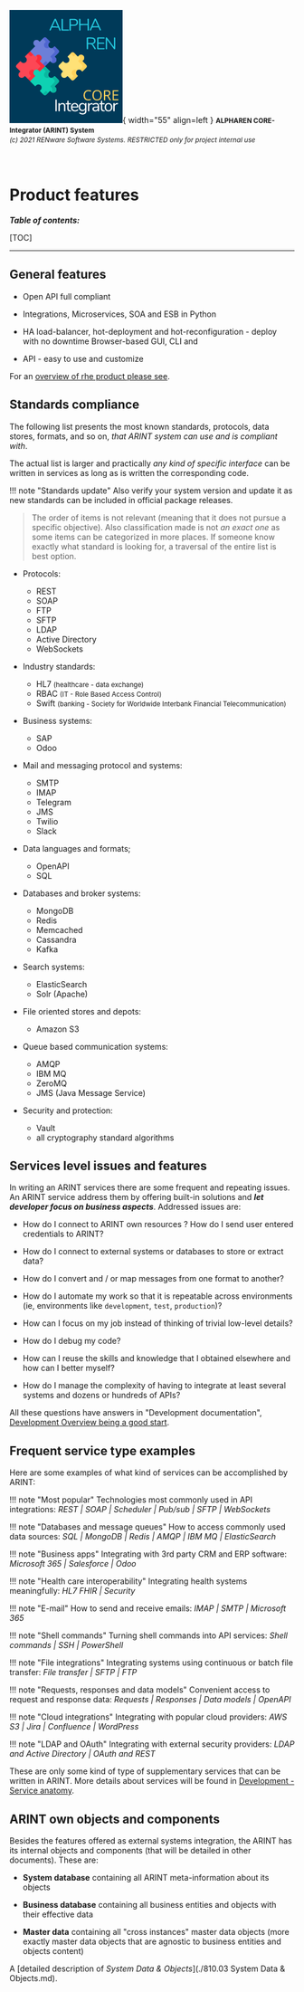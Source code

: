 ![arint_logo](../pictures/arint_logo.png){ width="55" align=left }
<small markdown>**ALPHAREN CORE-Integrator (ARINT) System**<br>
*(c) 2021 RENware Software Systems. RESTRICTED only for project internal use*
</small><br><br><br>


# Product features


***Table of contents:***

[TOC]

***




## General features

* Open API full compliant

* Integrations, Microservices, SOA and ESB in Python

* HA load-balancer, hot-deployment and hot-reconfiguration - deploy with no downtime
Browser-based GUI, CLI and

* API - easy to use and customize

For an [overview of rhe product please see](./130.02-Overview.md).




## Standards compliance

The following list presents the most known standards, protocols, data stores, formats, and so on, *that ARINT system can use and is compliant with*.

The actual list is larger and practically *any kind of specific interface* can be written in services as long as is written the corresponding code.

!!! note "Standards update"
    Also verify your system version and update it as new standards can be included in official package releases.

>The order of items is not relevant (meaning that it does not pursue a specific objective). Also classification made is not *an exact one* as some items can be categorized in more places. If someone know exactly what standard is looking for, a traversal of the entire list is best option.


* Protocols:
    * REST
    * SOAP
    * FTP
    * SFTP
    * LDAP
    * Active Directory
    * WebSockets

* Industry standards:
    * HL7 <small>(healthcare - data exchange)</small>
    * RBAC <small>(IT - Role Based Access Control)</small>
    * Swift <small>(banking - Society for Worldwide Interbank Financial Telecommunication)</small>

* Business systems:
    * SAP
    * Odoo

* Mail and messaging protocol and systems:
    * SMTP
    * IMAP
    * Telegram
    * JMS
    * Twilio
    * Slack

* Data languages and formats;
    * OpenAPI
    * SQL

* Databases and broker systems:
    * MongoDB
    * Redis
    * Memcached
    * Cassandra
    * Kafka

* Search systems:
    * ElasticSearch
    * Solr (Apache)

* File oriented stores and depots:
    * Amazon S3

* Queue based communication systems:
    * AMQP
    * IBM MQ
    * ZeroMQ
    * JMS (Java Message Service)

* Security and protection:
    * Vault
    * all cryptography standard algorithms




## Services level issues and features

In writing an ARINT services there are some frequent and repeating issues. An ARINT service address them by offering built-in solutions and ***let developer focus on business aspects***. Addressed issues are:

* How do I connect to ARINT own resources ? How do I send user entered credentials to ARINT?

* How do I connect to external systems or databases to store or extract data?

* How do I convert and / or map messages from one format to another?

* How do I automate my work so that it is repeatable across environments (ie, environments like `development`, `test`, `production`)?

* How can I focus on my job instead of thinking of trivial low-level details?

* How do I debug my code?

* How can I reuse the skills and knowledge that I obtained elsewhere and how can I better myself?

* How do I manage the complexity of having to integrate at least several systems and dozens or hundreds of APIs?

All these questions have answers in "Development documentation", [Development Overview being a good start](./120-CPTS-Development_overview.md).




## Frequent service type examples

Here are some examples of what kind of services can be accomplished by ARINT:


!!! note "Most popular"
    Technologies most commonly used in API integrations: *REST | SOAP | Scheduler | Pub/sub | SFTP | WebSockets*

!!! note "Databases and message queues"
    How to access commonly used data sources: *SQL | MongoDB | Redis | AMQP | IBM MQ | ElasticSearch*

!!! note "Business apps"
    Integrating with 3rd party CRM and ERP software: *Microsoft 365 | Salesforce | Odoo*

!!! note "Health care interoperability"
    Integrating health systems meaningfully: *HL7 FHIR | Security*

!!! note "E-mail"
    How to send and receive emails: *IMAP | SMTP | Microsoft 365*

!!! note "Shell commands"
    Turning shell commands into API services: *Shell commands | SSH | PowerShell*

!!! note "File integrations"
    Integrating systems using continuous or batch file transfer: *File transfer | SFTP | FTP*

!!! note "Requests, responses and data models"
    Convenient access to request and response data: *Requests | Responses | Data models | OpenAPI*

!!! note "Cloud integrations"
    Integrating with popular cloud providers: *AWS S3 | Jira | Confluence | WordPress*

!!! note "LDAP and OAuth"
    Integrating with external security providers: *LDAP and Active Directory | OAuth and REST*

These are only some kind of type of supplementary services that can be written in ARINT. More details about services will be found in [Development - Service anatomy](./120-CPTS-service-anatomy.md).




## ARINT own objects and components

Besides the features offered as external systems integration, the ARINT has its internal objects and components (that will be detailed in other documents). These are:

* **System database** containing all ARINT meta-information about its objects

* **Business database** containing all business entities and objects with their effective data

* **Master data** containing all "cross instances" master data objects (more exactly master data objects that are agnostic to business entities and objects content)

A [detailed description of *System Data & Objects*](./810.03 System Data & Objects.md).



